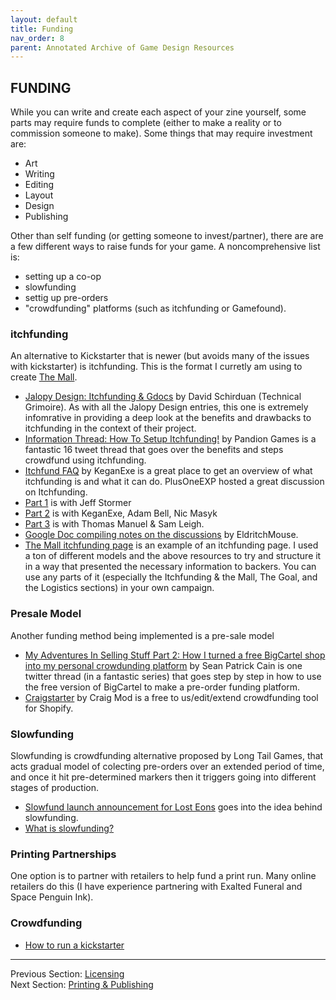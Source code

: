 ```yaml
---
layout: default
title: Funding
nav_order: 8
parent: Annotated Archive of Game Design Resources
---
```


## FUNDING
While you can write and create each aspect of your zine yourself, some parts may require funds to complete (either to make a reality or to commission someone to make). Some things that may require investment are:
- Art
- Writing
- Editing
- Layout
- Design
- Publishing

Other than self funding (or getting someone to invest/partner), there are are a few different ways to raise funds for your game. A noncomprehensive list is:
- setting up a co-op
- slowfunding
- settig up pre-orders
- "crowdfunding" platforms (such as itchfunding or Gamefound).

### itchfunding
An alternative to Kickstarter that is newer (but avoids many of the issues with kickstarter) is itchfunding. This is the format I curretly am using to create [The Mall](https://goblinarchives.itch.io/the-mall).
- [Jalopy Design: Itchfunding & Gdocs](https://www.technicalgrimoire.com/david/2021/11/jalopyitchgdocs) by David Schirduan (Technical Grimoire). As with all the Jalopy Design entries, this one is extremely infomrative in providing a deep look at the benefits and drawbacks to itchfunding in the context of their project.
- [Information Thread: How To Setup Itchfunding!](https://twitter.com/PandionGames/status/1494418829610561536?s=20&t=zmv6zm7LLIMzcs6-3zLWbw) by Pandion Games is a fantastic 16 tweet thread that goes over the benefits and steps crowdfund using itchfunding.
- [Itchfund FAQ](https://itchfunding.games/#faq) by KeganExe is a great place to get an overview of what itchfunding is and what it can do.
PlusOneEXP hosted a great discussion on Itchfunding.
- [Part 1](https://www.youtube.com/watch?v=clNyEWtF1Yo&ab_channel=PlusOneExp) is with Jeff Stormer
- [Part 2](https://www.youtube.com/watch?v=o5FJiCCoe5c&ab_channel=PlusOneExp) is with KeganExe, Adam Bell, Nic Masyk
- [Part 3](https://www.youtube.com/watch?v=LpsOqZ4sAWU&ab_channel=PlusOneExp) is with Thomas Manuel & Sam Leigh.
- [Google Doc compiling notes on the discussions](https://docs.google.com/document/d/1MW7uZ2LS2BHGA2bZlZ9LwgCSzVZAVhzeHF4crxtUeQU/edit#heading=h.s68hu2kptye4) by EldritchMouse.
- [The Mall itchfunding page](https://goblinarchives.itch.io/the-mall) is an example of an itchfunding page. I used a ton of different models and the above resources to try and structure it in a way that presented the necessary information to backers. You can use any parts of it (especially the Itchfunding & the Mall, The Goal, and the Logistics sections) in your own campaign.

### Presale Model
Another funding method being implemented is a pre-sale model
- [My Adventures In Selling Stuff Part 2: How I turned a free BigCartel shop into my personal crowdunding platform](https://twitter.com/seanpatrickcain/status/1445783558925086733?s=20) by Sean Patrick Cain is one twitter thread (in a fantastic series) that goes step by step in how to use the free version of BigCartel to make a pre-order funding platform.
- [Craigstarter](https://github.com/cmod/craigstarter) by Craig Mod is a free to us/edit/extend crowdfunding tool for Shopify.

### Slowfunding
Slowfunding is crowdfunding alternative proposed by Long Tail Games, that acts gradual model of colecting pre-orders over an extended period of time, and once it hit pre-determined markers then it triggers going into different stages of production.
- [Slowfund launch announcement for Lost Eons](https://twitter.com/Long_Tail_Games/status/1470729086850912257?s=20) goes into the idea behind slowfunding.
- [What is slowfunding?](https://cardboard.monster/pages/what-is-slowfunding)

### Printing Partnerships
One option is to partner with retailers to help fund a print run. Many online retailers do this (I have experience partnering with Exalted Funeral and Space Penguin Ink).

### Crowdfunding
- [How to run a kickstarter](https://seanmccoy.substack.com/p/how-do-you-run-a-kickstarter?r=22i8t5)


---
Previous Section: [Licensing](https://goblinarchives.github.io/LiminalHorror/Game%20Design/Licensing/)
<br> Next Section: [Printing & Publishing](https://goblinarchives.github.io/LiminalHorror/Game%20Design/Printing%20&%20Publishing/)
